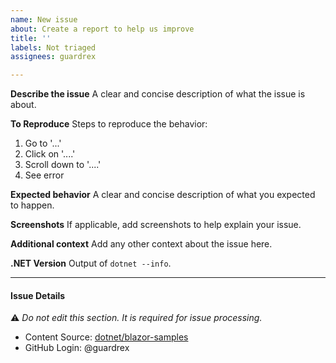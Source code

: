 ```yaml
---
name: New issue
about: Create a report to help us improve
title: ''
labels: Not triaged
assignees: guardrex

---
```


**Describe the issue**
A clear and concise description of what the issue is about.

**To Reproduce**
Steps to reproduce the behavior:
1. Go to '...'
2. Click on '....'
3. Scroll down to '....'
4. See error

**Expected behavior**
A clear and concise description of what you expected to happen.

**Screenshots**
If applicable, add screenshots to help explain your issue.

**Additional context**
Add any other context about the issue here.

**.NET Version**
Output of `dotnet --info`.

---
#### Issue Details

⚠ *Do not edit this section. It is required for issue processing.*

* Content Source: [dotnet/blazor-samples](https://github.com/dotnet/blazor-samples)
* GitHub Login: @guardrex
